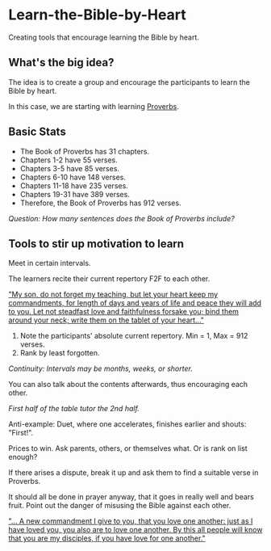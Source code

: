 # Learn-the-Bible-by-Heart
Creating tools that encourage learning the Bible by heart.

## What's the big idea?

The idea is to create a group and encourage the participants to learn the Bible by heart.

In this case, we are starting with learning [Proverbs](https://www.bibleserver.com/ESV/Proverbs1).

## Basic Stats

- The Book of Proverbs has 31 chapters.
- Chapters 1-2 have 55 verses.
- Chapters 3-5 have 85 verses.
- Chapters 6-10 have 148 verses.
- Chapters 11-18 have 235 verses.
- Chapters 19-31 have 389 verses.
- Therefore, the Book of Proverbs has 912 verses.

_Question: How many sentences does the Book of Proverbs include?_

## Tools to stir up motivation to learn

Meet in certain intervals.

The learners recite their current repertory F2F to each other.

["My son, do not forget my teaching, but let your heart keep my commandments, for length of days and years of life and peace they will add to you. Let not steadfast love and faithfulness forsake you; bind them around your neck; write them on the tablet of your heart..."](https://www.bibleserver.com/ESV/Proverbs3%3A1-3)

1. Note the participants' absolute current repertory. Min = 1, Max = 912 verses.
2. Rank by least forgotten.

_Continuity: Intervals may be months, weeks, or shorter._

You can also talk about the contents afterwards, thus encouraging each other.

_First half of the table tutor the 2nd half._

Anti-example: Duet, where one accelerates, finishes earlier and shouts: "First!".

Prices to win. Ask parents, others, or themselves what.
Or is rank on list enough?

If there arises a dispute, break it up and ask them to find a suitable verse in Proverbs.

It should all be done in prayer anyway, that it goes in really well and bears fruit.
Point out the danger of misusing the Bible against each other.


["... A new commandment I give to you, that you love one another: just as I have loved you, you also are to love one another. By this all people will know that you are my disciples, if you have love for one another."](https://www.bibleserver.com/ESV/John13%3A34-35)

